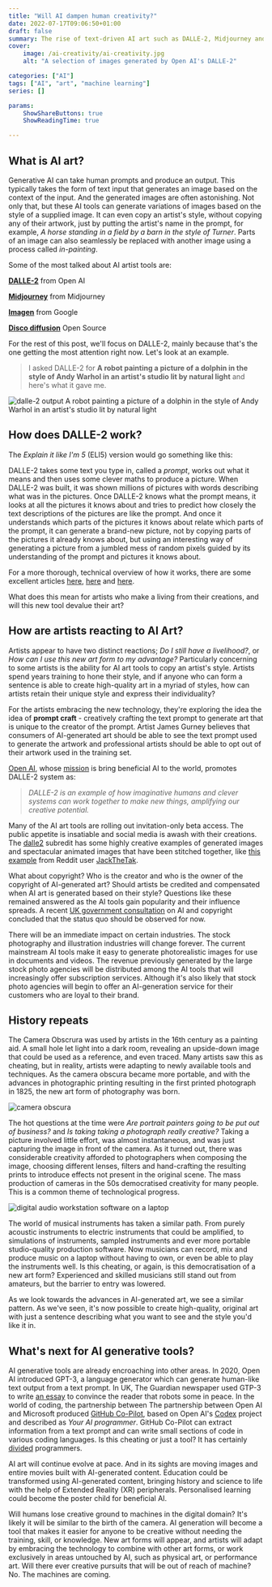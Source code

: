 ```yaml
---
title: "Will AI dampen human creativity?"
date: 2022-07-17T09:06:50+01:00
draft: false
summary: The rise of text-driven AI art such as DALLE-2, Midjourney and others, is reducing the creative barriers needed to create high-quality art. What does this mean for human creativity?"
cover: 
    image: /ai-creativity/ai-creativity.jpg
    alt: "A selection of images generated by Open AI's DALLE-2"

categories: ["AI"]
tags: ["AI", "art", "machine learning"]
series: []

params:
    ShowShareButtons: true
    ShowReadingTime: true

---
```


## What is AI art?

Generative AI can take human prompts and produce an output. This typically takes the form of text input that generates an image based on the context of the input. And the generated images are often astonishing. Not only that, but these AI tools can generate variations of images based on the style of a supplied image. It can even copy an artist's style, without copying any of their artwork, just by putting the artist's name in the prompt, for example, *A horse standing in a field by a barn in the style of Turner*. Parts of an image can also seamlessly be replaced with another image using a process called *in-painting*.

Some of the most talked about AI artist tools are:

**[DALLE-2](https://openai.com/dall-e-2/)** from Open AI

**[Midjourney](https://www.midjourney.com/)** from Midjourney

**[Imagen](https://imagen.research.google/)** from Google

**[Disco diffusion](https://www.discodiffusion.com)** Open Source


For the rest of this post, we'll focus on DALLE-2, mainly because that's the one getting the most attention right now. Let's look at an example.

> I asked DALLE-2 for **A robot painting a picture of a dolphin in the style of Andy Warhol in an artist's studio lit by natural light** and here's what it gave me.

![dalle-2 output A robot painting a picture of a dolphin in the style of Andy Warhol in an artist's studio lit by natural light](/ai-creativity/DALLE.jpg)

## How does DALLE-2 work?

The *Explain it like I'm 5* (ELI5) version would go something like this:

DALLE-2 takes some text you type in, called a *prompt*, works out what it means and then uses some clever maths to produce a picture. When DALLE-2 was built, it was shown millions of pictures with words describing what was in the pictures. Once DALLE-2 knows what the prompt means, it looks at all the pictures it knows about and tries to predict how closely the text descriptions of the pictures are like the prompt. And once it understands which parts of the pictures it knows about relate which parts of the prompt, it can generate a brand-new picture, not by copying parts of the pictures it already knows about, but using an interesting way of generating a picture from a jumbled mess of random pixels guided by its understanding of the prompt and pictures it knows about.

For a more thorough, technical overview of how it works, there are some excellent articles [here](https://towardsdatascience.com/dall-e-2-explained-the-promise-and-limitations-of-a-revolutionary-ai-3faf691be220),  [here](https://medium.com/mlearning-ai/how-does-dall-e-2-work-b6a7f912fc5f) and [here](https://medium.com/augmented-startups/how-does-dall-e-2-work-e6d492a2667f).



What does this mean for artists who make a living from their creations, and will this new tool devalue their art?

## How are artists reacting to AI Art?

Artists appear to have two distinct reactions; *Do I still have a livelihood?*, or *How can I use this new art form to my advantage?* Particularly concerning to some artists is the ability for AI art tools to copy an artist's style. Artists spend years training to hone their style, and if anyone who can form a sentence is able to create high-quality art in a myriad of styles, how can artists retain their unique style and express their individuality? 

For the artists embracing the new technology, they're exploring the idea the idea of **prompt craft** - creatively crafting the text prompt to generate art that is unique to the creator of the prompt. Artist James Gurney believes that consumers of AI-generated art should be able to see the text prompt used to generate the artwork and professional artists should be able to opt out of their artwork used in the training set. 

[Open AI](https://openai.com/), whose [mission](https://openai.com/about/) is bring beneficial AI to the world, promotes DALLE-2 system as: 

>*DALLE-2 is an example of how imaginative humans and clever systems can work together to make new things, amplifying our creative potential.*

Many of the AI art tools are rolling out invitation-only beta access. The public appetite is insatiable and social media is awash with their creations. The [dalle2](https://www.reddit.com/r/dalle2/) subredit has some highly creative examples of generated images and spectacular animated images that have been stitched  together, like [this example](
https://www.reddit.com/r/dalle2/comments/wcbu5l/i_just_got_access_today_and_i_used_all_my_credits) from Reddit user [JackTheTak](https://www.reddit.com/user/JackTheYak_/).

What about copyright? Who is the creator and who is the owner of the copyright of AI-generated art? Should artists be credited and compensated when AI art is generated based on their style? 
Questions like these remained answered as the AI tools gain popularity and their influence spreads. A recent [UK government consultation](https://www.gov.uk/government/consultations/artificial-intelligence-and-ip-copyright-and-patents/outcome/artificial-intelligence-and-intellectual-property-copyright-and-patents-government-response-to-consultation) on AI and copyright concluded that the status quo should be observed for now.

There will be an immediate impact on certain industries. The stock photography and illustration industries will change forever. The current mainstream AI tools make it easy to generate photorealistic images for use in documents and videos. The revenue previously generated by the large stock photo agencies will be distributed among the AI tools that will increasingly offer subscription services. Although it's also likely that stock photo agencies will begin to offer an AI-generation service for their customers who are loyal to their brand. 

## History repeats

The Camera Obscrura was used by artists in the 16th century as a painting aid. A small hole let light into a dark room, revealing an upside-down image that could be used as a reference, and even traced. Many artists saw this as cheating, but in reality, artists were adapting to newly available tools and techniques. As the camera obscura became more portable, and with the advances in photographic printing resulting in the first printed photograph in 1825, the new art form of photography was born.

![camera obscura](/ai-creativity/camera-obscura.jpg)

The hot questions at the time were *Are portrait painters going to be put out of business?* and *Is taking taking a photograph really creative?* Taking a picture involved little effort, was almost instantaneous, and was just capturing the image in front of the camera. As it turned out, there was considerable creativity afforded to photographers when composing the image, choosing different lenses, filters and hand-crafting the resulting prints to introduce effects not present in the original scene. The mass production of cameras in the 50s democratised creativity for many people. This is a common theme of technological progress.

![digital audio workstation software on a laptop](/ai-creativity/daw.jpg)

The world of musical instruments has taken a similar path. From purely acoustic instruments to electric instruments that could be amplified, to simulations of instruments, sampled instruments and ever more portable studio-quality production software. Now musicians can record, mix and produce music on a laptop without having to own, or even be able to play the instruments well. Is this cheating, or again, is this democratisation of a new art form? Experienced and skilled musicians still stand out from amateurs, but the barrier to entry was lowered. 

As we look towards the advances in AI-generated art, we see a similar pattern. As we've seen, it's now possible to create high-quality, original art with just a sentence describing what you want to see and the style you'd like it in.

## What's next for AI generative tools?

AI generative tools are already encroaching into other areas. In 2020, Open AI introduced GPT-3, a language generator which can generate human-like text output from a text prompt. In UK, The Guardian newspaper used GTP-3 to write [an essay](https://www.theguardian.com/commentisfree/2020/sep/08/robot-wrote-this-article-gpt-3) to convince the reader that robots some in peace. In the world of coding, the partnership between The partnership between Open AI and Microsoft produced [GitHub Co-Pilot](https://github.com/features/copilot/), based on Open AI's [Codex](https://openai.com/blog/openai-codex/) project and described as *Your AI programmer*. GitHub Co-Pilot can extract information from a text prompt and can write small sections of code in various coding languages. Is this cheating or just a tool? It has certainly [divided](https://www.youtube.com/watch?v=b9u3ZAGQmT0) programmers.

AI art will continue evolve at pace. And in its sights are moving images and entire movies built with AI-generated content. Education could be transformed using AI-generated content, bringing history and science to life with the help of Extended Reality (XR) peripherals. Personalised learning could become the poster child for beneficial AI. 

 Will humans lose creative ground to machines in the digital domain? It's likely it will be similar to the birth of the camera. AI generation will become a tool that makes it easier for anyone to be creative without needing the training, skill, or knowledge. New art forms will appear, and artists will adapt by embracing the technology to combine with other art forms, or work exclusively in areas untouched by AI, such as physical art, or performance art. Will there ever creative pursuits that will be out of reach of machine? No. The machines are coming.

